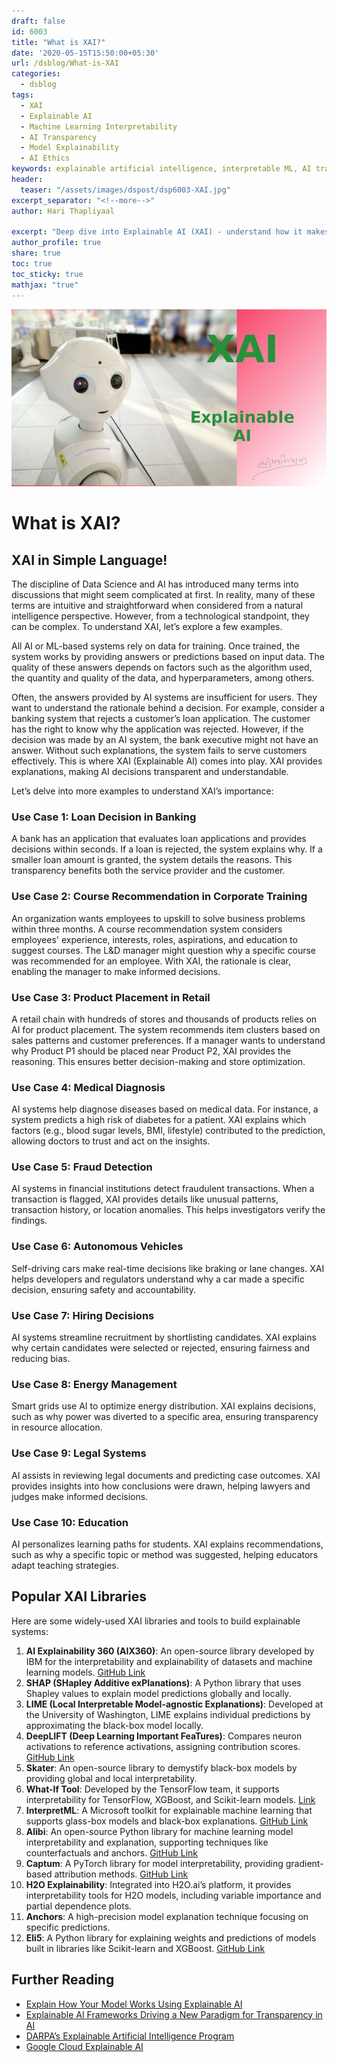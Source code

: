 ```yaml
---
draft: false
id: 6003    
title: "What is XAI?"
date: '2020-05-15T15:50:00+05:30'
url: /dsblog/What-is-XAI
categories:
  - dsblog
tags:
  - XAI
  - Explainable AI
  - Machine Learning Interpretability
  - AI Transparency
  - Model Explainability
  - AI Ethics
keywords: explainable artificial intelligence, interpretable ML, AI transparency, model interpretability, LIME, SHAP, model explanation, AI accountability, responsible AI, AI black box
header:
  teaser: "/assets/images/dspost/dsp6003-XAI.jpg"
excerpt_separator: "<!--more-->"   
author: Hari Thapliyaal   
 
excerpt: "Deep dive into Explainable AI (XAI) - understand how it makes AI systems transparent and interpretable. Learn about key XAI tools, techniques, and their importance in building trustworthy AI solutions."
author_profile: true   
share: true   
toc: true   
toc_sticky: true 
mathjax: "true"
---
```


![XAI](/assets/images/dspost/dsp6003-XAI.jpg)    
   
# What is XAI?    
   
## XAI in Simple Language!   
   
The discipline of Data Science and AI has introduced many terms into discussions that might seem complicated at first. In reality, many of these terms are intuitive and straightforward when considered from a natural intelligence perspective. However, from a technological standpoint, they can be complex. To understand XAI, let’s explore a few examples.  

All AI or ML-based systems rely on data for training. Once trained, the system works by providing answers or predictions based on input data. The quality of these answers depends on factors such as the algorithm used, the quantity and quality of the data, and hyperparameters, among others.

Often, the answers provided by AI systems are insufficient for users. They want to understand the rationale behind a decision. For example, consider a banking system that rejects a customer’s loan application. The customer has the right to know why the application was rejected. However, if the decision was made by an AI system, the bank executive might not have an answer. Without such explanations, the system fails to serve customers effectively. This is where XAI (Explainable AI) comes into play. XAI provides explanations, making AI decisions transparent and understandable.

Let’s delve into more examples to understand XAI’s importance:

### Use Case 1: Loan Decision in Banking
A bank has an application that evaluates loan applications and provides decisions within seconds. If a loan is rejected, the system explains why. If a smaller loan amount is granted, the system details the reasons. This transparency benefits both the service provider and the customer.

### Use Case 2: Course Recommendation in Corporate Training
An organization wants employees to upskill to solve business problems within three months. A course recommendation system considers employees' experience, interests, roles, aspirations, and education to suggest courses. The L&D manager might question why a specific course was recommended for an employee. With XAI, the rationale is clear, enabling the manager to make informed decisions.

### Use Case 3: Product Placement in Retail
A retail chain with hundreds of stores and thousands of products relies on AI for product placement. The system recommends item clusters based on sales patterns and customer preferences. If a manager wants to understand why Product P1 should be placed near Product P2, XAI provides the reasoning. This ensures better decision-making and store optimization.

### Use Case 4: Medical Diagnosis
AI systems help diagnose diseases based on medical data. For instance, a system predicts a high risk of diabetes for a patient. XAI explains which factors (e.g., blood sugar levels, BMI, lifestyle) contributed to the prediction, allowing doctors to trust and act on the insights.

### Use Case 5: Fraud Detection
AI systems in financial institutions detect fraudulent transactions. When a transaction is flagged, XAI provides details like unusual patterns, transaction history, or location anomalies. This helps investigators verify the findings.

### Use Case 6: Autonomous Vehicles
Self-driving cars make real-time decisions like braking or lane changes. XAI helps developers and regulators understand why a car made a specific decision, ensuring safety and accountability.

### Use Case 7: Hiring Decisions
AI systems streamline recruitment by shortlisting candidates. XAI explains why certain candidates were selected or rejected, ensuring fairness and reducing bias.

### Use Case 8: Energy Management
Smart grids use AI to optimize energy distribution. XAI explains decisions, such as why power was diverted to a specific area, ensuring transparency in resource allocation.

### Use Case 9: Legal Systems
AI assists in reviewing legal documents and predicting case outcomes. XAI provides insights into how conclusions were drawn, helping lawyers and judges make informed decisions.

### Use Case 10: Education
AI personalizes learning paths for students. XAI explains recommendations, such as why a specific topic or method was suggested, helping educators adapt teaching strategies.

## Popular XAI Libraries

Here are some widely-used XAI libraries and tools to build explainable systems:

1. **AI Explainability 360 (AIX360)**: An open-source library developed by IBM for the interpretability and explainability of datasets and machine learning models. [GitHub Link](https://github.com/IBM/AIX360)
2. **SHAP (SHapley Additive exPlanations)**: A Python library that uses Shapley values to explain model predictions globally and locally.
3. **LIME (Local Interpretable Model-agnostic Explanations)**: Developed at the University of Washington, LIME explains individual predictions by approximating the black-box model locally.
4. **DeepLIFT (Deep Learning Important FeaTures)**: Compares neuron activations to reference activations, assigning contribution scores. [GitHub Link](https://github.com/kundajelab/deeplift)
5. **Skater**: An open-source library to demystify black-box models by providing global and local interpretability.
6. **What-If Tool**: Developed by the TensorFlow team, it supports interpretability for TensorFlow, XGBoost, and Scikit-learn models. [Link](https://pair-code.github.io/what-if-tool/)
7. **InterpretML**: A Microsoft toolkit for explainable machine learning that supports glass-box models and black-box explanations. [GitHub Link](https://github.com/interpretml/interpret)
8. **Alibi**: An open-source Python library for machine learning model interpretability and explanation, supporting techniques like counterfactuals and anchors. [GitHub Link](https://github.com/SeldonIO/alibi)
9. **Captum**: A PyTorch library for model interpretability, providing gradient-based attribution methods. [GitHub Link](https://github.com/pytorch/captum)
10. **H2O Explainability**: Integrated into H2O.ai’s platform, it provides interpretability tools for H2O models, including variable importance and partial dependence plots.
11. **Anchors**: A high-precision model explanation technique focusing on specific predictions.
12. **Eli5**: A Python library for explaining weights and predictions of models built in libraries like Scikit-learn and XGBoost. [GitHub Link](https://github.com/TeamHG-Memex/eli5)

## Further Reading

- [Explain How Your Model Works Using Explainable AI](https://www.analyticsvidhya.com/blog/2021/01/explain-how-your-model-works-using-explainable-ai/)
- [Explainable AI Frameworks Driving a New Paradigm for Transparency in AI](https://analyticsindiamag.com/8-explainable-ai-frameworks-driving-a-new-paradigm-for-transparency-in-ai/)
- [DARPA’s Explainable Artificial Intelligence Program](https://www.darpa.mil/program/explainable-artificial-intelligence)
- [Google Cloud Explainable AI](https://cloud.google.com/explainable-ai)
